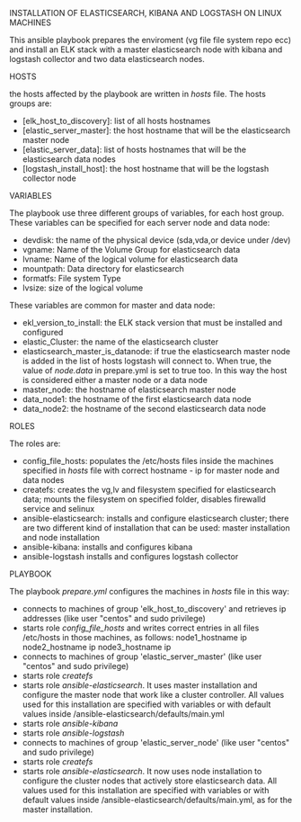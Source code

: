 
INSTALLATION OF ELASTICSEARCH, KIBANA AND LOGSTASH ON LINUX MACHINES


This ansible playbook prepares the enviroment (vg file file system repo ecc) and install an ELK stack with a master elasticsearch node with kibana and logstash collector and two data elasticsearch nodes.


HOSTS

the hosts affected by the playbook are written in *hosts* file. The hosts groups are:

* [elk_host_to_discovery]: list of all hosts hostnames
* [elastic_server_master]: the host hostname that will be the elasticsearch master node
* [elastic_server_data]: list of hosts hostnames that will be the elasticsearch data nodes
* [logstash_install_host]: the host hostname that will be the logstash collector node


VARIABLES

The playbook use three different groups of variables, for each host group.
These variables can be specified for each server node and data node:
* devdisk: the name of the physical device (sda,vda,or device under /dev)
* vgname: Name of the Volume Group for elasticsearch data
* lvname: Name of the logical volume for elasticsearch data
* mountpath: Data directory for elasticsearch
* formatfs: File system Type
* lvsize: size of the logical volume

These variables are common for master and data node:
* ekl_version_to_install: the ELK stack version that must be installed and configured
* elastic_Cluster: the name of the elasticsearch cluster
* elasticsearch_master_is_datanode: if true the elasticsearch master node is added in the list of hosts logstash will connect to. When true, the value of *node.data* in prepare.yml is set to true too. In this way the host is considered either a master node or a data node
* master_node: the hostname of elasticsearch master node
* data_node1: the hostname of the first elasticsearch data node
* data_node2: the hostname of the second elasticsearch data node


ROLES

The roles are:
* config_file_hosts: populates the /etc/hosts files inside the machines specified in *hosts* file with correct hostname - ip for master node and data nodes  
* createfs: creates the vg,lv and filesystem specified for elasticsearch data; mounts the filesystem on specified folder, disables firewalld service and selinux
* ansible-elasticsearch: installs and configure elasticsearch cluster; there are two different kind of installation that can be used: master installation and node installation  
* ansible-kibana: installs and configures kibana
* ansible-logstash installs and configures logstash collector


PLAYBOOK

The playbook *prepare.yml* configures the machines in *hosts* file in this way:

- connects to machines of group 'elk_host_to_discovery' and retrieves ip addresses (like user "centos" and sudo privilege)
- starts role *config_file_hosts* and writes correct entries in all files /etc/hosts in those machines, as follows:
            node1_hostname ip
            node2_hostname ip
            node3_hostname ip
- connects to machines of group 'elastic_server_master' (like user "centos" and sudo privilege)  
- starts role *createfs*
- starts role *ansible-elasticsearch*. It uses master installation and configure the master node that work like a cluster controller. All values used for this installation are specified with variables or with default values inside /ansible-elasticsearch/defaults/main.yml
- starts role *ansible-kibana*
- starts role *ansible-logstash*
- connects to machines of group 'elastic_server_node' (like user "centos" and sudo privilege)
- starts role *createfs*
- starts role *ansible-elasticsearch*. It now uses node installation to configure the cluster nodes that actively store elasticsearch data. All values used for this installation are specified with variables or with default values inside /ansible-elasticsearch/defaults/main.yml, as for the master installation.
